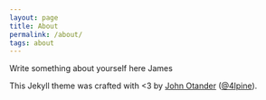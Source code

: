 ```yaml
---
layout: page
title: About
permalink: /about/
tags: about
---
```


Write something about yourself here James

This Jekyll theme was crafted with <3 by [John Otander](http://johnotander.com)
([@4lpine](https://twitter.com/4lpine)).

